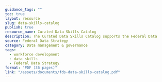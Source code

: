 ```yaml
---
guidance_tags: ""
toc: true
layout: resource
slug: data-skills-catalog
publish: true
resource_name: Curated Data Skills Catalog
description: The Curated Data Skills Catalog supports the Federal Data Strategy by providing a list of learning opportunities to help agencies develop competencies for managing data as a strategic asset and making data-driven decisions. 
source: Federal Data Strategy
category: Data management & governance
tags:
  - workforce development
  - data skills
  - Federal Data Strategy
format: "PDF (36 pages)" 
link: "/assets/documents/fds-data-skills-catalog.pdf"
---
```

